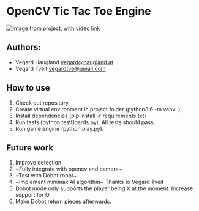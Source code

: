 OpenCV Tic Tac Toe Engine
=========================

[![Image from project, with video link](https://www.dropbox.com/s/opyk9djccnhwzt7/VID_20190408_155757.png?dl=0)](https://www.dropbox.com/s/qwh9dm1otlfxhlq/VID_20190408_155757.mp4?dl=0)



Authors:
--------
* Vegard Haugland <vegard@haugland.at>
* Vegard Tveit <vegardtve@gmail.com>

How to use
----------

1. Check out repository
2. Create virtual environment in project folder (python3.6 -m venv .)
3. Install dependencies (pip install -r requirements.txt)
4. Run tests (python testBoards.py). All tests should pass.
5. Run game engine (python play.py).

Future work
-----------

1. Improve detection
2. ~Fully integrate with opencv and camera~
3. ~Test with Dobot robot~
4. ~Implement minimax AI algorithm~ Thanks to Vegard Tveit
5. Dobot mode only supports the player being X at the moment. Increase support for O.
6. Make Dobot return pieces afterwards.
